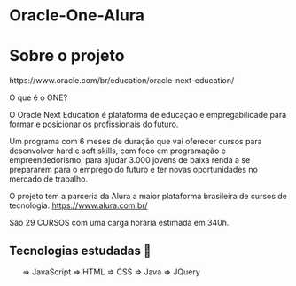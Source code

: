 # Oracle-One-Alura

<h1> Sobre o projeto</h1>
https://www.oracle.com/br/education/oracle-next-education/

O que é o ONE?

O Oracle Next Education é plataforma de educação e empregabilidade para formar e posicionar os profissionais do futuro.

Um programa com 6 meses de duração que vai oferecer cursos para desenvolver hard e soft skills, com foco em programação e empreendedorismo, para ajudar 3.000 jovens de baixa renda a se prepararem para o emprego do futuro e ter novas oportunidades no mercado de trabalho.

O projeto tem a parceria da Alura a maior plataforma brasileira de cursos de tecnologia. https://www.alura.com.br/

São 29 CURSOS com uma carga horária estimada em 340h.


<h2>Tecnologias estudadas 🚀</h2>

<ul>
=> JavaScript
=> HTML
=> CSS
=> Java
=> JQuery
</ul>